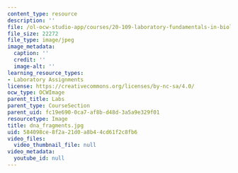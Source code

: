 ```yaml
---
content_type: resource
description: ''
file: /ol-ocw-studio-app/courses/20-109-laboratory-fundamentals-in-biological-engineering-fall-2007/584098ce8f2a21d0a8b44cd61f2c8fb6_dna_fragments.jpg
file_size: 22272
file_type: image/jpeg
image_metadata:
  caption: ''
  credit: ''
  image-alt: ''
learning_resource_types:
- Laboratory Assignments
license: https://creativecommons.org/licenses/by-nc-sa/4.0/
ocw_type: OCWImage
parent_title: Labs
parent_type: CourseSection
parent_uid: fc19e690-0ca7-af8b-d48d-3a5a9e329f01
resourcetype: Image
title: dna_fragments.jpg
uid: 584098ce-8f2a-21d0-a8b4-4cd61f2c8fb6
video_files:
  video_thumbnail_file: null
video_metadata:
  youtube_id: null
---
```

